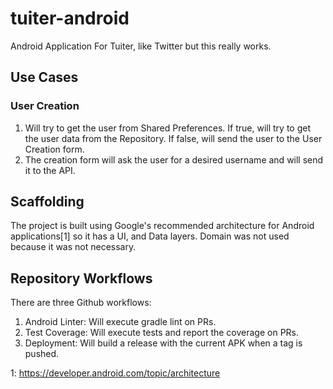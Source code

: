 # tuiter-android

Android Application For Tuiter, like Twitter but this really works.

## Use Cases

### User Creation

1. Will try to get the user from Shared Preferences. If true, will try to get the user data from the
   Repository. If false, will send the user to the User Creation form.
2. The creation form will ask the user for a desired username and will send it to the API.

## Scaffolding

The project is built using Google's recommended architecture for Android applications[1] so it has a
UI, and Data layers. Domain was not used because it was not necessary.

## Repository Workflows

There are three Github workflows:

1. Android Linter: Will execute gradle lint on PRs.
2. Test Coverage: Will execute tests and report the coverage on PRs.
3. Deployment: Will build a release with the current APK when a tag is pushed.

1: https://developer.android.com/topic/architecture